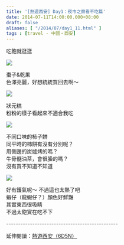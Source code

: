 ```yaml
---
title: '[熱遊西安] Day1：夜市之齋看不吃篇'
date: 2014-07-11T14:00:00.000+08:00
draft: false
aliases: [ "/2014/07/day1_11.html" ]
tags : [travel - 中國・西安]
---
```


吃飽就逛逛  

[![](https://4.bp.blogspot.com/-MXl11Ekolvk/XEM6F1TiUyI/AAAAAAAAF6k/OCuhIwlJh5sf2Wkf0QVoegob841apcIhwCLcBGAs/s640/14573251306_052fccfe92_z.jpg)](https://4.bp.blogspot.com/-MXl11Ekolvk/XEM6F1TiUyI/AAAAAAAAF6k/OCuhIwlJh5sf2Wkf0QVoegob841apcIhwCLcBGAs/s1600/14573251306_052fccfe92_z.jpg)

棗子&乾果  
色澤亮麗，好想統統買回去啊～  

[![](https://3.bp.blogspot.com/-kX3cGbGuRwU/XEM6KMYzTEI/AAAAAAAAF6o/DzX2kZ37iOkYanBdm4bDQ5YqVbbAp5icwCLcBGAs/s640/14409702459_4f10cc294d_z.jpg)](https://3.bp.blogspot.com/-kX3cGbGuRwU/XEM6KMYzTEI/AAAAAAAAF6o/DzX2kZ37iOkYanBdm4bDQ5YqVbbAp5icwCLcBGAs/s1600/14409702459_4f10cc294d_z.jpg)

狀元糕  
粉粉的樣子看起來不適合我吃  

[![](https://3.bp.blogspot.com/-FTp_6wqz22A/XEM6RrNbHvI/AAAAAAAAF6w/XVRFnz7W8eYCQCUtMjIUO9fnPtedJbQFACLcBGAs/s640/14616353813_7bde5d58ce_z.jpg)](https://3.bp.blogspot.com/-FTp_6wqz22A/XEM6RrNbHvI/AAAAAAAAF6w/XVRFnz7W8eYCQCUtMjIUO9fnPtedJbQFACLcBGAs/s1600/14616353813_7bde5d58ce_z.jpg)

不同口味的柿子餅  
同平時的柿餅有沒有分別呢？  
用側邊的炭爐烤的嗎？  
牛骨髓油茶，會很臊的嗎？  
沒有買不知道不知道  

[![](https://3.bp.blogspot.com/-wx3b3mWf-BU/XEM6XDjjfOI/AAAAAAAAF64/ALLh6JrMBw4xt_LOiF7rO1nhawgPYBYTACLcBGAs/s640/14592990661_6127b92a5b_z.jpg)](https://3.bp.blogspot.com/-wx3b3mWf-BU/XEM6XDjjfOI/AAAAAAAAF64/ALLh6JrMBw4xt_LOiF7rO1nhawgPYBYTACLcBGAs/s1600/14592990661_6127b92a5b_z.jpg)

好有鑊氣呢～ 不過這也太熱了吧  
蝦仔（龍蝦仔？）顏色好鮮豔  
其實東西很吸睛  
不過太飽實在吃不下  
  
\-----------------------------------------------  
  
延伸閱讀：[熱遊西安（6D5N）](http://www.hidie.net/2014/08/6d5n.html)